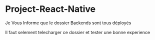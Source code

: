 # Project-React-Native


Je Vous Informe que le dossier Backends sont tous déployés

Il faut selement telecharger ce dossier et tester une bonne experience 
